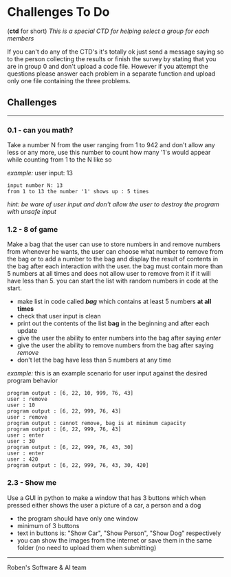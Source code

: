 # Challenges To Do
(**ctd** for short)
_This is a special CTD for helping select a group for each members_

If you can't do any of the CTD's it's totally ok just send a message saying so to the person collecting the results or finish the survey by stating that you are in group 0 and don't upload a code file.
However if you attempt the questions please answer each problem in a separate function and upload only one file containing the three problems.


## Challenges
---
### 0.1 - can you math?
Take a number N from the user ranging from 1 to 942 and don't allow any less or any more, use this number to count how many '1's would appear while counting from 1 to the N like so

_example:_
user input: 13
```
input number N: 13
from 1 to 13 the number '1' shows up : 5 times
```

_hint: be ware of user input and don't allow the user to destroy the program with unsafe input_

### 1.2 - 8 of game
Make a bag that the user can use to store numbers in and remove numbers from whenever he wants, the user can choose what number to remove from the bag or to add a number to the bag and display the result of contents in the bag after each interaction with the user. the bag must contain more than 5 numbers at all times and does not allow user to remove from it if it will have less than 5. you can start the list with random numbers in code at the start.
- make list in code called **_bag_** which contains at least 5 numbers **at all times**
- check that user input is clean 
- print out the contents of the list **bag** in the beginning and after each update
- give the user the ability to enter numbers into the bag after saying _enter_
- give the user the ability to remove numbers from the bag after saying _remove_
- don't let the bag have less than 5 numbers at any time

_example:_
this is an example scenario for user input against the desired program behavior
```
program output : [6, 22, 10, 999, 76, 43]
user : remove
user : 10
program output : [6, 22, 999, 76, 43]
user : remove
program output : cannot remove, bag is at minimum capacity
program output : [6, 22, 999, 76, 43]
user : enter
user : 30
program output : [6, 22, 999, 76, 43, 30]
user : enter
user : 420
program output : [6, 22, 999, 76, 43, 30, 420]
```

### 2.3 - Show me
Use a GUI in python to make a window that has 3 buttons which when pressed either shows the user a picture of a car, a person and a dog 
- the program should have only one window
- minimum of 3 buttons
- text in buttons is: "Show Car", "Show Person", "Show Dog" respectively
- you can show the images from the internet or save them in the same folder (no need to upload them when submitting)

---
Roben's Software & AI team 